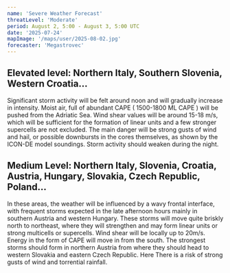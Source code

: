 ```yaml
---
name: 'Severe Weather Forecast'
threatLevel: 'Moderate'
period: August 2, 5:00 - August 3, 5:00 UTC
date: '2025-07-24'
mapImage: '/maps/user/2025-08-02.jpg'
forecaster: 'Megastrovec'
---
```


## Elevated level: Northern Italy, Southern Slovenia, Western Croatia...

Significant storm activity will be felt around noon and will gradually increase in intensity. Moist air, full of abundant CAPE ( 1500-1800 ML CAPE ) will be pushed from the Adriatic Sea. Wind shear values will be around 15-18 m/s, which will be sufficient for the formation of linear units and a few stronger supercells are not excluded. The main danger will be strong gusts of wind and hail, or possible downbursts in the cores themselves, as shown by the ICON-DE model soundings. Storm activity should weaken during the night.

## Medium Level: Northern Italy, Slovenia, Croatia, Austria, Hungary, Slovakia, Czech Republic, Poland...

In these areas, the weather will be influenced by a wavy frontal interface, with frequent storms expected in the late afternoon hours mainly in southern Austria and western Hungary. These storms will move quite briskly north to northeast, where they will strengthen and may form linear units or strong multicells or supercells. Wind shear will be locally up to 20m/s. Energy in the form of CAPE will move in from the south. The strongest storms should form in northern Austria from where they should head to western Slovakia and eastern Czech Republic. Here There is a risk of strong gusts of wind and torrential rainfall.